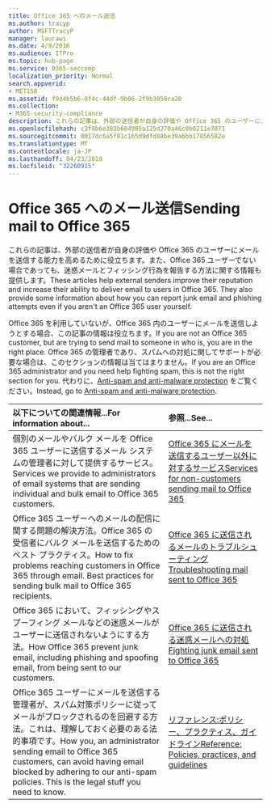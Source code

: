 ```yaml
---
title: Office 365 へのメール送信
ms.author: tracyp
author: MSFTTracyP
manager: laurawi
ms.date: 4/9/2016
ms.audience: ITPro
ms.topic: hub-page
ms.service: O365-seccomp
localization_priority: Normal
search.appverid:
- MET150
ms.assetid: f9d4b5b6-8f4c-44df-9b06-2f9b3058ca20
ms.collection:
- M365-security-compliance
description: これらの記事は、外部の送信者が自身の評価や Office 365 のユーザーにメールを送信する能力を高めるために役立ちます。また、Office 365 ユーザーでない場合であっても、迷惑メールとフィッシング行為を報告する方法に関する情報も提供します。
ms.openlocfilehash: c3f9b6e383b604985a125d270a46c0b0211e7071
ms.sourcegitcommit: 0017dc6a5f81c165d9dfd88be39a6bb17856582e
ms.translationtype: MT
ms.contentlocale: ja-JP
ms.lasthandoff: 04/23/2019
ms.locfileid: "32260915"
---
```

# <a name="sending-mail-to-office-365"></a><span data-ttu-id="5060a-104">Office 365 へのメール送信</span><span class="sxs-lookup"><span data-stu-id="5060a-104">Sending mail to Office 365</span></span>

<span data-ttu-id="5060a-p102">これらの記事は、外部の送信者が自身の評価や Office 365 のユーザーにメールを送信する能力を高めるために役立ちます。また、Office 365 ユーザーでない場合であっても、迷惑メールとフィッシング行為を報告する方法に関する情報も提供します。</span><span class="sxs-lookup"><span data-stu-id="5060a-p102">These articles help external senders improve their reputation and increase their ability to deliver email to users in Office 365. They also provide some information about how you can report junk email and phishing attempts even if you aren't an Office 365 user yourself.</span></span>
  
<span data-ttu-id="5060a-107">Office 365 を利用していないが、Office 365 内のユーザーにメールを送信しようとする場合、この記事の情報は役立ちます。</span><span class="sxs-lookup"><span data-stu-id="5060a-107">If you are not an Office 365 customer, but are trying to send mail to someone in who is, you are in the right place.</span></span> <span data-ttu-id="5060a-108">Office 365 の管理者であり、スパムへの対処に関してサポートが必要な場合は、このセクションの情報は当てはまりません。</span><span class="sxs-lookup"><span data-stu-id="5060a-108">If you are an Office 365 administrator and you need help fighting spam, this is not the right section for you.</span></span> <span data-ttu-id="5060a-109">代わりに、[Anti-spam and anti-malware protection](http://technet.microsoft.com/library/93c6c227-7442-4293-b64d-ec8f15c928db.aspx) をご覧ください。</span><span class="sxs-lookup"><span data-stu-id="5060a-109">Instead, go to [Anti-spam and anti-malware protection](http://technet.microsoft.com/library/93c6c227-7442-4293-b64d-ec8f15c928db.aspx).</span></span>
  
|<span data-ttu-id="5060a-110">**以下についての関連情報...**</span><span class="sxs-lookup"><span data-stu-id="5060a-110">**For information about...**</span></span>|<span data-ttu-id="5060a-111">**参照...**</span><span class="sxs-lookup"><span data-stu-id="5060a-111">**See...**</span></span>|
|:-----|:-----|
|<span data-ttu-id="5060a-112">個別のメールやバルク メールを Office 365 ユーザーに送信するメール システムの管理者に対して提供するサービス。</span><span class="sxs-lookup"><span data-stu-id="5060a-112">Services we provide to administrators of email systems that are sending individual and bulk email to Office 365 customers.</span></span>  <br/> |[<span data-ttu-id="5060a-113">Office 365 にメールを送信するユーザー以外に対するサービス</span><span class="sxs-lookup"><span data-stu-id="5060a-113">Services for non-customers sending mail to Office 365</span></span>](services-for-non-customers.md) <br/> |
|<span data-ttu-id="5060a-p104">Office 365 ユーザーへのメールの配信に関する問題の解決方法。Office 365 の受信者にバルク メールを送信するためのベスト プラクティス。</span><span class="sxs-lookup"><span data-stu-id="5060a-p104">How to fix problems reaching customers in Office 365 through email. Best practices for sending bulk mail to Office 365 recipients.</span></span>  <br/> |[<span data-ttu-id="5060a-116">Office 365 に送信されるメールのトラブルシューティング</span><span class="sxs-lookup"><span data-stu-id="5060a-116">Troubleshooting mail sent to Office 365</span></span>](troubleshooting-mail-sent-to-office-365.md) <br/> |
|<span data-ttu-id="5060a-117">Office 365 において、フィッシングやスプーフィング メールなどの迷惑メールがユーザーに送信されないようにする方法。</span><span class="sxs-lookup"><span data-stu-id="5060a-117">How Office 365 prevent junk email, including phishing and spoofing email, from being sent to our customers.</span></span>  <br/> |[<span data-ttu-id="5060a-118">Office 365 に送信される迷惑メールへの対処</span><span class="sxs-lookup"><span data-stu-id="5060a-118">Fighting junk email sent to Office 365</span></span>](fighting-junk-email.md) <br/> |
|<span data-ttu-id="5060a-p105">Office 365 ユーザーにメールを送信する管理者が、スパム対策ポリシーに従ってメールがブロックされるのを回避する方法。これは、理解しておく必要のある法的事項です。</span><span class="sxs-lookup"><span data-stu-id="5060a-p105">How you, an administrator sending email to Office 365 customers, can avoid having email blocked by adhering to our anti-spam policies. This is the legal stuff you need to know.</span></span>  <br/> |[<span data-ttu-id="5060a-121">リファレンス:ポリシー、プラクティス、ガイドライン</span><span class="sxs-lookup"><span data-stu-id="5060a-121">Reference: Policies, practices, and guidelines</span></span>](reference-policies-practices-and-guidelines.md) <br/> |
   

